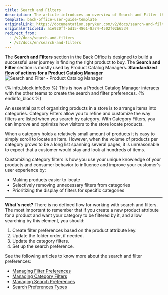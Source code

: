 ```yaml
---
title: Search and Filters
description: The article introduces an overview of Search and Filter that enables shop owners to handle and customize search and filtering preferences in the Back Office.
template: back-office-user-guide-template
originalLink: https://documentation.spryker.com/v2/docs/search-and-filters
originalArticleId: a1e920ff-bd15-4861-8a74-4502f02b6534
redirect_from:
  - /v2/docs/search-and-filters
  - /v2/docs/en/search-and-filters
---
```


The **Search and Filters** section in the Back Office is designed to build a successful user journey in finding the right product to buy.
The **Search and Filter** section is mostly used by Product Catalog Managers.
**Standardized flow of actions for a Product Catalog Manager**
![Search and Filter - Product Catalog Manager](https://spryker.s3.eu-central-1.amazonaws.com/docs/User+Guides/Back+Office+User+Guides/Search+and+Filters/search-and-filter-section.png) 

{% info_block infoBox %}
This is how a Product Catalog Manager interacts with the other teams to create the search and filter preferences.
{% endinfo_block %}

An essential part of organizing products in a store is to arrange items into categories. Category Filters allow you to refine and customize the way filters are listed when you search by category. With Category Filters, you can improve and optimize how visitors to the store locate products.

When a category holds a relatively small amount of products it is easy to simply scroll to locate an item. However, when the volume of products per category grows to be a long list spanning several pages, it is unreasonable to expect that a customer would stay and look at hundreds of items.

Customizing category filters is how you use your unique knowledge of your products and consumer behavior to influence and improve your customer's user experience by:
* Making products easier to locate
* Selectively removing unnecessary filters from categories
* Prioritizing the display of filters for specific categories
***
**What's next?**
There is no defined flow for working with search and filters. The most important to remember that if you create a new product attribute for a product and want your category to be filtered by it, and allow searching by this element, you should:
1. Create filter preferences based on the product attribute key.
2. Update the folder order, if needed.
3. Update the category filters.
4. Set up the search preference.

See the following articles to know more about the search and filter preferences:
* [Managing Filter Preferences](/docs/scos/user/back-office-user-guides/{{page.version}}/merchandising/search-and-filters/managing-filter-preferences.html)
* [Managing Category Filters](/docs/scos/user/back-office-user-guides/{{page.version}}/merchandising/search-and-filters/managing-category-filters.html)
* [Managing Search Preferences](/docs/scos/user/back-office-user-guides/{{page.version}}/merchandising/search-and-filters/managing-search-preferences.html)
* [Search Preferences Types](/docs/scos/user/back-office-user-guides/{{page.version}}/merchandising/search-and-filters/references/search-preferences-types.html)
